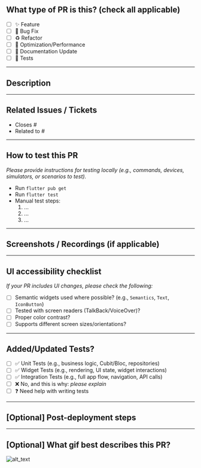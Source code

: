 <!--
     Thanks for contributing to our Flutter project! 🎉

     Before submitting a Pull Request, please ensure you've done the following:
     - 📖 Read the CONTRIBUTING.md guide.
     - 👷‍♀️ Keep PRs small and focused if possible.
     - ✅ Provide tests for your changes (unit/widget/integration).
     - 📝 Use descriptive commit messages.
     - 📗 Update any related documentation (README, comments, etc.).
-->

## What type of PR is this? (check all applicable)

- [ ] ✨ Feature
- [ ] 🐛 Bug Fix
- [ ] ♻️ Refactor
- [ ] 🚀 Optimization/Performance
- [ ] 📖 Documentation Update
- [ ] 🧪 Tests

---

## Description
<!-- Describe your changes in detail -->

---

## Related Issues / Tickets
- Closes #  
- Related to #

---

## How to test this PR

_Please provide instructions for testing locally (e.g., commands, devices, simulators, or scenarios to test)._

- Run `flutter pub get`
- Run `flutter test`
- Manual test steps:
  1. ...
  2. ...
  3. ...

---

## Screenshots / Recordings (if applicable)
<!-- Add UI screenshots, screen recordings, or GIFs if the PR introduces UI changes -->

---

## UI accessibility checklist
_If your PR includes UI changes, please check the following:_
- [ ] Semantic widgets used where possible? (e.g., `Semantics`, `Text`, `IconButton`)
- [ ] Tested with screen readers (TalkBack/VoiceOver)?
- [ ] Proper color contrast?
- [ ] Supports different screen sizes/orientations?

---

## Added/Updated Tests?
- [ ] ✅ Unit Tests (e.g., business logic, Cubit/Bloc, repositories)
- [ ] ✅ Widget Tests (e.g., rendering, UI state, widget interactions)
- [ ] ✅ Integration Tests (e.g., full app flow, navigation, API calls)
- [ ] ❌ No, and this is why: _please explain_
- [ ] ❓ Need help with writing tests

---

## [Optional] Post-deployment steps
<!-- Any cleanup tasks or follow-up steps after merge -->

---

## [Optional] What gif best describes this PR?

![alt_text](gif_link)
